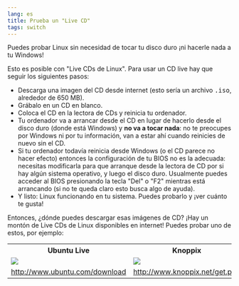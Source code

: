 ```yaml
---
lang: es
title: Prueba un "Live CD"
tags: switch
---
```


Puedes probar Linux sin necesidad de tocar tu disco duro ¡ni hacerle nada a tu Windows!

Esto es posible con "Live CDs de Linux". Para usar un CD live hay que seguir los siguientes pasos:

<ul>

<li>Descarga una imagen del CD desde internet (esto sería un archivo <tt>.iso</tt>, alrededor de 650 MB).</li>

<li>Grábalo en un CD en blanco.</li>

<li>Coloca el CD en la lectora de CDs y reinicia tu ordenador.</li>

<li>Tu ordenador va a arrancar desde el CD en lugar de hacerlo desde el disco duro (donde está Windows) y <b>no va a tocar nada</b>: no te preocupes por Windows ni por tu información, van a estar ahí cuando reinicies de nuevo sin el CD.</li>

<li>Si tu ordenador todavía reinicia desde Windows (o el CD parece no hacer efecto) entonces la configuración de tu BIOS no es la adecuada: necesitas modificarla para que arranque desde la lectora de CD por si hay algún sistema operativo, y luego el disco duro. Usualmente puedes acceder al BIOS presionando la tecla "Del" o "F2" mientras está arrancando (si no te queda claro esto busca algo de ayuda).</li>

<li>Y listo: Linux funcionando en tu sistema. Puedes probarlo y ¡ver cuánto te gusta!</li>

</ul>

Entonces, ¿dónde puedes descargar esas imágenes de CD? ¡Hay un montón de Live CDs de Linux disponibles en internet! Puedes probar uno de estos, por ejemplo:

<table cols="2">
<tr>
<th>Ubuntu Live</th>
<th>Knoppix</th>
</tr>

<tr>
<td><a href="Images/ubuntu.png"><img src="Images/ubuntu_thumbnail.png" /></a></td>
<td><a href="Images/knoppix.png"><img src="Images/knoppix_thumbnail.png" /></a></td>
</tr>

<tr>
<td><a href="http://www.ubuntu.com/download">http://www.ubuntu.com/download</a></td>
<td><a href="http://www.knoppix.net/get.php">http://www.knoppix.net/get.php</a></td>
</tr>

</table>

